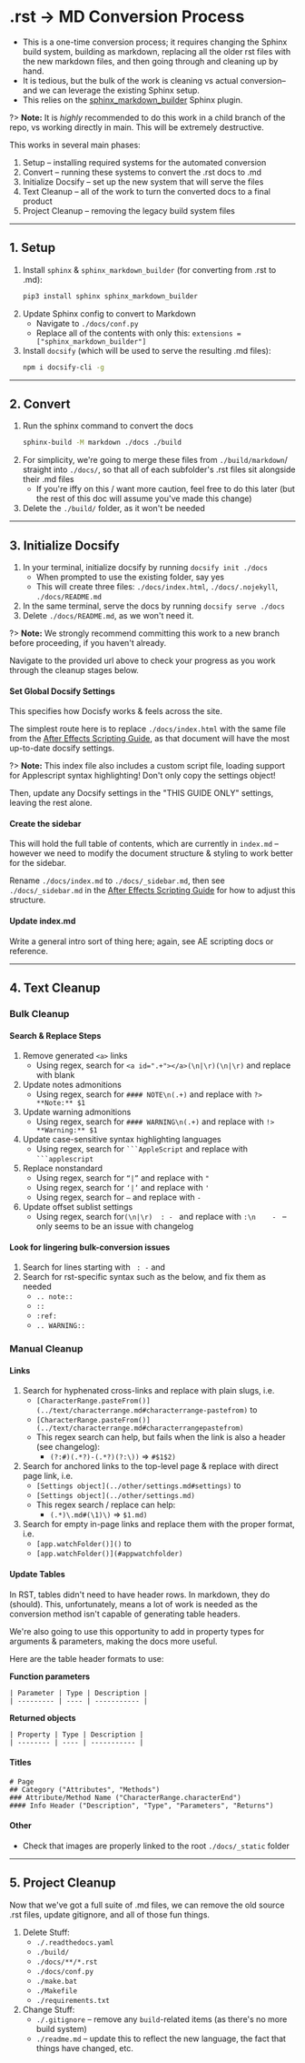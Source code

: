 # .rst -> MD Conversion Process

- This is a one-time conversion process; it requires changing the Sphinx build system, building as markdown, replacing all the older rst files with the new markdown files, and then going through and cleaning up by hand.
- It is tedious, but the bulk of the work is cleaning vs actual conversion– and we can leverage the existing Sphinx setup.
- This relies on the [sphinx_markdown_builder](https://github.com/liran-funaro/sphinx-markdown-builder/) Sphinx plugin.

?> **Note:** It is *highly* recommended to do this work in a child branch of the repo, vs working directly in main. This will be extremely destructive.

This works in several main phases:

1. Setup – installing required systems for the automated conversion
2. Convert – running these systems to convert the .rst docs to .md
3. Initialize Docsify – set up the new system that will serve the files
4. Text Cleanup – all of the work to turn the converted docs to a final product
5. Project Cleanup – removing the legacy build system files

---

## 1. Setup

1. Install `sphinx` & `sphinx_markdown_builder` (for converting from .rst to .md):
    ```sh
    pip3 install sphinx sphinx_markdown_builder
    ```
2. Update Sphinx config to convert to Markdown
    - Navigate to `./docs/conf.py`
    - Replace all of the contents with only this: `extensions = ["sphinx_markdown_builder"]`
3. Install `docsify` (which will be used to serve the resulting .md files):
    ```sh
    npm i docsify-cli -g
    ```

---

## 2. Convert

1. Run the sphinx command to convert the docs
    ```sh
    sphinx-build -M markdown ./docs ./build
    ```
2. For simplicity, we're going to merge these files from `./build/markdown`/ straight into `./docs/`, so that all of each subfolder's .rst files sit alongside their .md files
    - If you're iffy on this / want more caution, feel free to do this later (but the rest of this doc will assume you've made this change)
3. Delete the `./build/` folder, as it won't be needed

---

## 3. Initialize Docsify

1. In your terminal, initialize docsify by running `docsify init ./docs`
    - When prompted to use the existing folder, say yes
    - This will create three files: `./docs/index.html`, `./docs/.nojekyll`, `./docs/README.md`
2. In the same terminal, serve the docs by running `docsify serve ./docs`
3. Delete `./docs/README.md`, as we won't need it.

?> **Note:** We strongly recommend committing this work to a new branch before proceeding, if you haven't already.

Navigate to the provided url above to check your progress as you work through the cleanup stages below.

#### Set Global Docsify Settings

This specifies how Docisfy works & feels across the site.

The simplest route here is to replace `./docs/index.html` with the same file from the [After Effects Scripting Guide](https://github.com/docsforadobe/after-effects-scripting-guide/), as that document will have the most up-to-date docsify settings.

?> **Note:** This index file also includes a custom script file, loading support for Applescript syntax highlighting! Don't only copy the settings object!

Then, update any Docsify settings in the "THIS GUIDE ONLY" settings, leaving the rest alone.

#### Create the sidebar

This will hold the full table of contents, which are currently in `index.md` – however we need to modify the document structure & styling to work better for the sidebar.

Rename `./docs/index.md` to `./docs/_sidebar.md`, then see `./docs/_sidebar.md` in the [After Effects Scripting Guide](https://github.com/docsforadobe/after-effects-scripting-guide/) for how to adjust this structure.

#### Update index.md

Write a general intro sort of thing here; again, see AE scripting docs or reference.

---

## 4. Text Cleanup

### Bulk Cleanup

#### Search & Replace Steps

1. Remove generated `<a>` links
    - Using regex, search for `<a id=".+"></a>(\n|\r)(\n|\r)` and replace with blank
2. Update notes admonitions
    - Using regex, search for `#### NOTE\n(.+)` and replace with `?> **Note:** $1`
3. Update warning admonitions
    - Using regex, search for `#### WARNING\n(.+)` and replace with `!> **Warning:** $1`
4. Update case-sensitive syntax highlighting languages
    - Using regex, search for `` ```AppleScript `` and replace with `` ```applescript ``
5. Replace nonstandard
    - Using regex, search for `“|”` and replace with `"`
    - Using regex, search for `‘|’` and replace with `'`
    - Using regex, search for `–` and replace with `-`
6. Update offset sublist settings
    - Using regex, search for`(\n|\r)  : - ` and replace with `:\n    - ` – only seems to be an issue with changelog

#### Look for lingering bulk-conversion issues

1. Search for lines starting with `  : - ` and
2. Search for rst-specific syntax such as the below, and fix them as needed
    - `.. note::`
    - `::`
    - `:ref:`
    - `.. WARNING::`

### Manual Cleanup

#### Links

1. Search for hyphenated cross-links and replace with plain slugs, i.e.
    - `[CharacterRange.pasteFrom()](../text/characterrange.md#characterrange-pastefrom)` to
    - `[CharacterRange.pasteFrom()](../text/characterrange.md#characterrangepastefrom)`
    - This regex search can help, but fails when the link is also a header (see changelog):
      - `(?:#)(.*?)-(.*?)(?:\))` => `#$1$2)`
2. Search for anchored links to the top-level page & replace with direct page link, i.e.
    - `[Settings object](../other/settings.md#settings)` to
    - `[Settings object](../other/settings.md)`
    - This regex search / replace can help:
      - `(.*)\.md#(\1)\)` => `$1.md)`
3. Search for empty in-page links and replace them with the proper format, i.e.
    - `[app.watchFolder()]()` to
    - `[app.watchFolder()](#appwatchfolder)`

#### Update Tables

In RST, tables didn't need to have header rows. In markdown, they do (should). This, unfortunately, means a lot of work is needed as the conversion method isn't capable of generating table headers.

We're also going to use this opportunity to add in property types for arguments & parameters, making the docs more useful.

Here are the table header formats to use:

**Function parameters**

```
| Parameter | Type | Description |
| --------- | ---- | ----------- |
```

**Returned objects**

```
| Property | Type | Description |
| -------- | ---- | ----------- |
```

#### Titles

```
# Page
## Category ("Attributes", "Methods")
### Attribute/Method Name ("CharacterRange.characterEnd")
#### Info Header ("Description", "Type", "Parameters", "Returns")
```

#### Other

- Check that images are properly linked to the root `./docs/_static` folder

---

## 5. Project Cleanup

Now that we've got a full suite of .md files, we can remove the old source .rst files, update gitignore, and all of those fun things.

1. Delete Stuff:
    - `./.readthedocs.yaml`
    - `./build/`
    - `./docs/**/*.rst`
    - `./docs/conf.py`
    - `./make.bat`
    - `./Makefile`
    - `./requirements.txt`
2. Change Stuff:
    - `./.gitignore` – remove any `build`-related items (as there's no more build system)
    - `./readme.md` – update this to reflect the new language, the fact that things have changed, etc.
